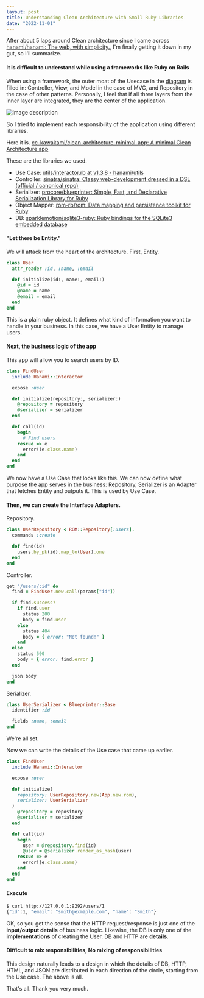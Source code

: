 ```yaml
---
layout: post
title: Understanding Clean Architecture with Small Ruby Libraries
date: "2022-11-01"
---
```


After about 5 laps around Clean architecture since I came across [hanami/hanami: The web, with simplicity.](https://github.com/hanami/hanami), I'm finally getting it down in my gut, so I'll summarize.

#### It is difficult to understand while using a frameworks like Ruby on Rails

When using a framework, the outer moat of the Usecase in the [diagram](https://blog.cleancoder.com/uncle-bob/2012/08/13/the-clean-architecture.html) is filled in: Controller, View, and Model in the case of MVC, and Repository in the case of other patterns. Personally, I feel that if all three layers from the inner layer are integrated, they are the center of the application.

![Image description](https://dev-to-uploads.s3.amazonaws.com/uploads/articles/mzqhhydozh3asm2q88fu.jpg)

So I tried to implement each responsibility of the application using different libraries.

Here it is. [cc-kawakami/clean-architecture-minimal-app: A minimal Clean Architecture app](https://github.com/cc-kawakami/clean-architecture-minimal-app)

These are the libraries we used.

- Use Case: [utils/interactor.rb at v1.3.8 - hanami/utils](https://github.com/hanami/utils/blob/v1.3.8/lib/hanami/interactor.rb)
- Controller: [sinatra/sinatra: Classy web-development dressed in a DSL (official / canonical repo)](https://github.com/sinatra/sinatra)
- Serializer: [procore/blueprinter: Simple, Fast, and Declarative Serialization Library for Ruby](https://github.com/procore/blueprinter)
- Object Mapper: [rom-rb/rom: Data mapping and persistence toolkit for Ruby](https://github.com/rom-rb/rom)
- DB: [sparklemotion/sqlite3-ruby: Ruby bindings for the SQLite3 embedded database](https://github.com/sparklemotion/sqlite3-ruby)

#### "Let there be Entity."

We will attack from the heart of the architecture. First, Entity.

```ruby
class User
  attr_reader :id, :name, :email

  def initialize(id:, name:, email:)
    @id = id
    @name = name
    @email = email
  end
end
```

This is a plain ruby object. It defines what kind of information you want to handle in your business. In this case, we have a User Entity to manage users.

#### Next, the business logic of the app

This app will allow you to search users by ID.

```ruby
class FindUser
  include Hanami::Interactor

  expose :user

  def initialize(repository:, serializer:)
    @repository = repository
    @serializer = serializer
  end

  def call(id)
    begin
      # Find users
    rescue => e
      error!(e.class.name)
    end
  end
end
```

We now have a Use Case that looks like this. We can now define what purpose the app serves in the business: Repository, Serializer is an Adapter that fetches Entity and outputs it. This is used by Use Case.

#### Then, we can create the Interface Adapters.

Repository.

```ruby
class UserRepository < ROM::Repository[:users].
  commands :create

  def find(id)
    users.by_pk(id).map_to(User).one
  end
end
```

Controller.

```ruby
get "/users/:id" do
  find = FindUser.new.call(params["id"])

  if find.success?
    if find.user
      status 200
      body = find.user
    else
      status 404
      body = { error: "Not found!" }
    end
  else
    status 500
    body = { error: find.error }
  end

  json body
end
```

Serializer.

```ruby
class UserSerializer < Blueprinter::Base
  identifier :id

  fields :name, :email
end
```

We're all set.

Now we can write the details of the Use case that came up earlier.

```ruby
class FindUser
  include Hanami::Interactor

  expose :user

  def initialize(
    repository: UserRepository.new(App.new.rom),
    serializer: UserSerializer
  )
    @repository = repository
    @serializer = serializer
  end

  def call(id)
    begin
      user = @repository.find(id)
      @user = @serializer.render_as_hash(user)
    rescue => e
      error!(e.class.name)
    end
  end
end
```

#### Execute

```bash
$ curl http://127.0.0.1:9292/users/1
{"id":1, "email": "smith@exmaple.com", "name": "Smith"}
```

OK, so you get the sense that the HTTP request/response is just one of the **input/output details** of business logic.
Likewise, the DB is only one of the **implementations** of creating the User. DB and HTTP are **details**.

#### Difficult to mix responsibilities, No mixing of responsibilities

This design naturally leads to a design in which the details of DB, HTTP, HTML, and JSON are distributed in each direction of the circle, starting from the Use case. The above is all.

That's all. Thank you very much.
